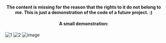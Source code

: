 <h4 align="center">The content is missing for the reason that the rights to it do not belong to me. This is just a demonstration of the code of a future project. :)</h4>
<h4 align="center">A small demonstration:</h4>

![1](https://github.com/Esc4p1sm/projectB/assets/138582757/864e30eb-284a-4620-b63f-d97605ae9f3c)
![2](https://github.com/Esc4p1sm/projectB/assets/138582757/451a3bf7-3a65-4dc6-a224-4ff04118795f)
![image](https://github.com/Esc4p1sm/projectB/assets/138582757/8cd72411-de7f-4148-bbff-441e740a85d7)

